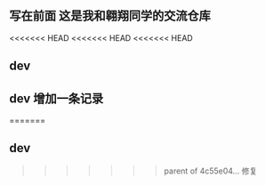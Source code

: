 ## 写在前面 这是我和翱翔同学的交流仓库

<<<<<<< HEAD
<<<<<<< HEAD
<<<<<<< HEAD
## dev

## dev 增加一条记录
=======
## dev
>>>>>>> parent of 4c55e04... 修复
